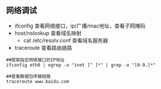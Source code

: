 ## 网络调试

* ifconfig 查看网络接口，ip/广播/mac地址，查看子网掩码
* host/nslookup 查看域名映射
    * cat /etc/resolv.conf 查看域名服务器
* traceroute 查看路由链路


```
##提取指定网络接口的IP地址
ifconfig eth0 | egrep -o "inet [^ ]*" | grep -o "[0-9.]*"

##查看数据包传输链路
traceroute www.baidu.com


```
